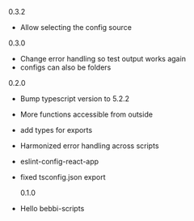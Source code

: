 0.3.2

- Allow selecting the config source

0.3.0

- Change error handling so test output works again
- configs can also be folders
 
0.2.0

- Bump typescript version to 5.2.2
- More functions accessible from outside
- add types for exports
- Harmonized error handling across scripts
- eslint-config-react-app
- fixed tsconfig.json export

  0.1.0

- Hello bebbi-scripts

